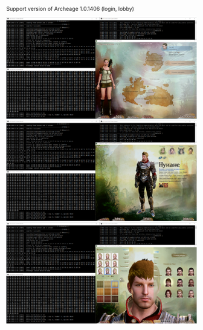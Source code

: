 Support version of Archeage 1.0.1406 (login, lobby)

![avatar](/doc/img/Screenshot_10.png)
![avatar](/doc/img/Screenshot_11.png)
![avatar](/doc/img/Screenshot_12.png)
